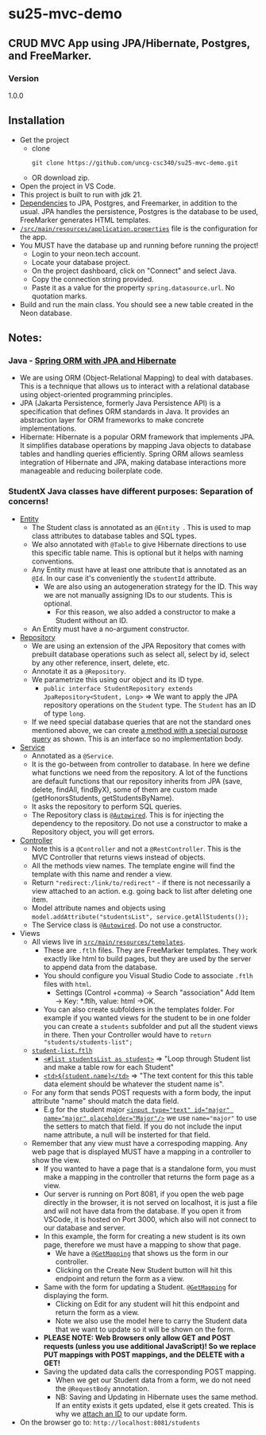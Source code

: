 # su25-mvc-demo
## CRUD MVC App using JPA/Hibernate, Postgres, and FreeMarker.
### Version
1.0.0

## Installation
- Get the project
    - clone
        ```
      git clone https://github.com/uncg-csc340/su25-mvc-demo.git
        ```
    - OR download zip.
- Open the project in VS Code.
- This project is built to run with jdk 21.
- [Dependencies](https://github.com/uncg-csc340/su25-mvc-demo/blob/2b26ca76d2bcbc2ea320c223e9df11d170e991f2/pom.xml#L32) to JPA, Postgres, and Freemarker, in addition to the usual. JPA handles the persistence, Postgres is the database to be used, FreeMarker generates HTML templates.
- [`/src/main/resources/application.properties`](https://github.com/uncg-csc340/su25-mvc-demo/blob/2b26ca76d2bcbc2ea320c223e9df11d170e991f2/src/main/resources/application.properties) file  is the configuration for the app.
 - You MUST have the database up and running before running the project!
    - Login to your neon.tech account.
    - Locate your database project.
    - On the project dashboard, click on "Connect" and select Java.
    - Copy the connection string provided.
    - Paste it as a value for the property `spring.datasource.url`. No quotation marks.
- Build and run the main class. You should see a new table created in the Neon database.

## Notes:
### Java - [Spring ORM with JPA and Hibernate](https://medium.com/@burakkocakeu/jpa-hibernate-and-spring-data-jpa-efa71feb82ac)
- We are using ORM (Object-Relational Mapping) to deal with databases. This is a technique that allows us to interact with a relational database using object-oriented programming principles.
- JPA (Jakarta Persistence, formerly Java Persistence API) is a specification that defines ORM standards in Java. It provides an abstraction layer for ORM frameworks to make concrete implementations.
- Hibernate: Hibernate is a popular ORM framework that implements JPA. It simplifies database operations by mapping Java objects to database tables and handling queries efficiently.
Spring ORM allows seamless integration of Hibernate and JPA, making database interactions more manageable and reducing boilerplate code.
### StudentX Java classes have different purposes: Separation of concerns!
- [Entity](https://github.com/uncg-csc340/su25-mvc-demo/blob/2b26ca76d2bcbc2ea320c223e9df11d170e991f2/src/main/java/com/csc340/crud_jpa_demo/student/Student.java#L9)
  - The Student class is annotated as an `@Entity `. This is used to map class attributes to database tables and SQL types.
  - We also annotated with `@Table` to give Hibernate directions to use this specific table name. This is optional but it helps with naming conventions.
  - Any Entity must have at least one attribute that is annotated as an `@Id`. In our case it's conveniently the `studentId` attribute.
    - We are also using an autogeneration strategy for the ID. This way we are not manually assigning IDs to our students. This is optional.
       - For this reason, we also added a constructor to make a Student without an ID.
  - An Entity must have a no-argument constructor.
- [Repository](https://github.com/uncg-csc340/su25-mvc-demo/blob/2b26ca76d2bcbc2ea320c223e9df11d170e991f2/src/main/java/com/csc340/crud_jpa_demo/student/StudentRepository.java#L8)
  - We are using an extension of the JPA Repository that comes with prebuilt database operations such as select all, select by id, select by any other reference, insert, delete, etc.
  - Annotate it as a `@Repository`.
  - We parametrize this using our object and its ID type.
    - `public interface StudentRepository extends JpaRepository<Student, Long>` => We want to apply the JPA repository operations on the `Student` type. The `Student` has an ID of type `long`.
  - If we need special database queries that are not the standard ones mentioned above, we can create [a method with a special purpose query](https://github.com/uncg-csc340/su25-mvc-demo/blob/2b26ca76d2bcbc2ea320c223e9df11d170e991f2/src/main/java/com/csc340/crud_jpa_demo/student/StudentRepository.java#L13) as shown. This is an interface so no implementation body.
- [Service](https://github.com/uncg-csc340/su25-mvc-demo/blob/2b26ca76d2bcbc2ea320c223e9df11d170e991f2/src/main/java/com/csc340/crud_jpa_demo/student/StudentService.java#L23)
  - Annotated as a `@Service`.
  - It is the go-between from controller to database. In here we define what functions we need from the repository. A lot of the functions are default functions that our repository inherits from JPA (save, delete, findAll, findByX), some of them are custom made (getHonorsStudents, getStudentsByName).
  - It asks the repository to perform SQL queries.
  - The Repository class is [`@Autowired`](https://github.com/uncg-csc340/su25-mvc-demo/blob/2b26ca76d2bcbc2ea320c223e9df11d170e991f2/src/main/java/com/csc340/crud_jpa_demo/student/StudentService.java#L265). This is for injecting the dependency to the repository. Do not use a constructor to make a Repository object, you will get errors.
- [Controller](https://github.com/uncg-csc340/su25-mvc-demo/blob/2b26ca76d2bcbc2ea320c223e9df11d170e991f2/src/main/java/com/csc340/crud_jpa_demo/student/StudentController.java#L23)
  - Note this is a `@Controller` and not a `@RestController`. This is the MVC Controller that returns views instead of objects.
  - All the methods view names. The template engine will find the template with this name and render a view.
  - Return `"redirect:/link/to/redirect"` - if there is not necessarily a view attached to an action. e.g. going back to list after deleting one item.
  - Model attribute names and objects using `model.addAttribute("studentsList", service.getAllStudents());` 
  - The Service class is [`@Autowired`](https://github.com/uncg-csc340/su25-mvc-demo/blob/2b26ca76d2bcbc2ea320c223e9df11d170e991f2/src/main/java/com/csc340/crud_jpa_demo/student/StudentController.java#L26). Do not use a constructor.
- Views
  - All views live in [`src/main/resources/templates`](https://github.com/uncg-csc340/su25-mvc-demo/tree/2b26ca76d2bcbc2ea320c223e9df11d170e991f2/src/main/resources/templates).
     - These are `.ftlh` files. They are FreeMarker templates. They work exactly like html to build pages, but they are used by the server to append data from the database.
     - You should configure you Visual Studio Code to associate `.ftlh` files with `html`.
       - Settings (Control +comma) -> Search "association" Add Item -> Key: *.ftlh, value: html ->OK.
     - You can also create subfolders in the templates folder. For example if you wanted views for the student to be in one folder you can create a `students` subfolder and put all the student views in there. Then your Controller would have to `return "students/students-list";` 
  - [`student-list.ftlh`](https://github.com/uncg-csc340/su25-mvc-demo/blob/2b26ca76d2bcbc2ea320c223e9df11d170e991f2/src/main/resources/templates/students-list.ftlh)
    - [`<#list studentsList as student>`](https://github.com/uncg-csc340/su25-mvc-demo/blob/2b26ca76d2bcbc2ea320c223e9df11d170e991f2/src/main/resources/templates/students-list.ftlh#L51) => "Loop through Student list and make a table row for each Student"
    - [`<td>${student.name}</td>`](https://github.com/uncg-csc340/su25-mvc-demo/blob/2b26ca76d2bcbc2ea320c223e9df11d170e991f2/src/main/resources/templates/students-list.ftlh#L56) => "The text content for this this table data element should be whatever the student name is".
  - For any form that sends POST requests with a form body, the input attribute "name" should match the data field.
    - E.g for the student major [`<input type="text" id="major" name="major" placeholder="Major"/>`](https://github.com/uncg-csc340/su25-mvc-demo/blob/2b26ca76d2bcbc2ea320c223e9df11d170e991f2/src/main/resources/templates/students-create.ftlh#L40) we use `name="major"` to use the setters to match that field. If you do not include the input name attribute, a null will be insterted for that field.
  - Remember that any view must have a correspoding mapping. Any web page that is displayed MUST have a mapping in a controller to show the view.
    - If you wanted to have a page that is a standalone form, you must make a mapping in the controller that returns the form page as a view.
    - Our server is running on Port 8081, if you open the web page directly in the browser, it is not served on localhost, it is just a file and will not have data from the database. If you open it from VSCode, it is hosted on Port 3000, which also will not connect to our database and server.
    - In this example, the form for creating a new student is its own page, therefore we must have a mapping to show that page.
      - We have a [`@GetMapping`](https://github.com/uncg-csc340/su25-mvc-demo/blob/2b26ca76d2bcbc2ea320c223e9df11d170e991f2/src/main/java/com/csc340/crud_jpa_demo/student/StudentController.java#L106) that shows us the form in our controller.
      - Clicking on the Create New Student button will hit this endpoint and return the form as a view.
    - Same with the form for updating a Student. [`@GetMapping`](https://github.com/uncg-csc340/su25-mvc-demo/blob/2b26ca76d2bcbc2ea320c223e9df11d170e991f2/src/main/java/com/csc340/crud_jpa_demo/student/StudentController.java#L134) for displaying the form.
      - Clicking on Edit for any student will hit this endpoint and return the form as a view.
      - Note we also use the model here to carry the Student data that we want to update so it will be shown on the form.
    - **PLEASE NOTE: Web Browsers only allow GET and POST requests (unless you use additional JavaScript)! So we replace PUT mappings with POST mappings, and the DELETE with a GET!**
    - Saving the updated data calls the corresponding POST mapping.
      - When we get our Student data from a form, we do not need the `@RequestBody` annotation.
      - NB: Saving and Updating in Hibernate uses the same method. If an entity exists it gets updated, else it gets created. This is why we [attach an ID](https://github.com/uncg-csc340/su25-mvc-demo/blob/2b26ca76d2bcbc2ea320c223e9df11d170e991f2/src/main/resources/templates/students-update.ftlh#L41) to our update form.
- On the browser go to: `http://localhost:8081/students`

